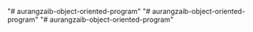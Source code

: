 "# aurangzaib-object-oriented-program" 
"# aurangzaib-object-oriented-program" 
"# aurangzaib-object-oriented-program" 
